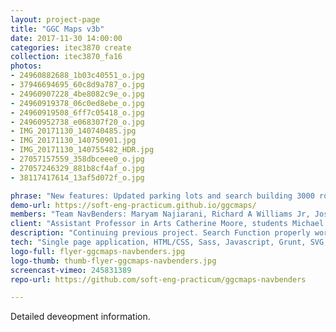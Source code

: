 ```yaml
---
layout: project-page
title: "GGC Maps v3b"
date: 2017-11-30 14:00:00
categories: itec3870 create
collection: itec3870_fa16
photos:
- 24960882688_1b03c40551_o.jpg
- 37946694695_60c8d9a787_o.jpg
- 24960907228_4be8082c9e_o.jpg
- 24960919378_06c0ed8ebe_o.jpg
- 24960919508_6ff7c05418_o.jpg
- 24960952738_e068307f20_o.jpg
- IMG_20171130_140740485.jpg
- IMG_20171130_140750901.jpg
- IMG_20171130_140755482_HDR.jpg
- 27057157559_358dbceee0_o.jpg
- 27057246329_881b8cf4af_o.jpg
- 38117417614_13af5d072f_o.jpg

phrase: "New features: Updated parking lots and search building 3000 rooms"
demo-url: https://soft-eng-practicum.github.io/ggcmaps/
members: "Team NavBenders: Maryam Najiarani, Richard A Williams Jr, Joseph Pelletier"
client: "Assistant Professor in Arts Catherine Moore, students Michael Deiters and David Rivera Rocha"
description: "Continuing previous project. Search Function properly works in all buildings and now for 3000 building. An updated look to all parking lots with accurate handicap, staff/faculty parking, etc. New updated legend for all parking lots."
tech: "Single page application, HTML/CSS, Sass, Javascript, Grunt, SVG, Selenium and BrowserStack testing"
logo-full: flyer-ggcmaps-navbenders.jpg
logo-thumb: thumb-flyer-ggcmaps-navbenders.jpg
screencast-vimeo: 245831389 
repo-url: https://github.com/soft-eng-practicum/ggcmaps-navbenders

---
```


Detailed deveopment information.

<!-- lightgallery -->
<script src="https://code.jquery.com/jquery-2.2.4.min.js"></script>
<script src="https://cdn.jsdelivr.net/lightgallery/1.3.7/js/lightgallery.min.js"></script>  
<script src="https://cdn.jsdelivr.net/g/lg-zoom"></script>  

<script type="text/javascript">
    $(document).ready(function() {
    $("body").lightGallery({
    zoom: true,
    selector: 'a#lightgallery',
    selectWithin: 'body'
    }); 
    });
</script>

[ggc]: http://www.ggc.edu
[gunay-ggc]: http://www.ggc.edu/about-ggc/directory/cengiz-gunay
